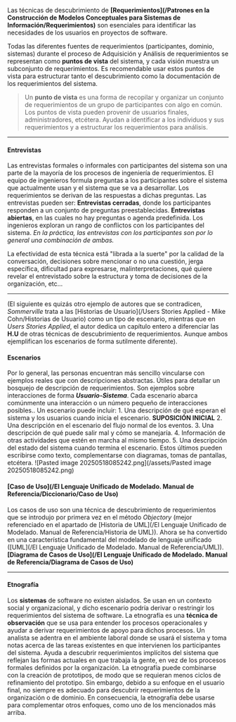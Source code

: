 Las técnicas de descubrimiento de **[Requerimientos](/Patrones en la Construcción de Modelos Conceptuales para Sistemas de Información/Requerimientos)** son esenciales para identificar las necesidades de los usuarios en proyectos de software.

Todas las diferentes fuentes de requerimientos (participantes, dominio, sistemas) durante el proceso de Adquisición y Análisis de requerimientos se representan como **puntos de vista** del sistema, y cada visión muestra un subconjunto de requerimientos. Es recomendable usar estos puntos de vista para estructurar tanto el descubrimiento como la documentación de los requerimientos del sistema.

> Un **punto de vista** es una forma de recopilar y organizar un conjunto de requerimientos de un grupo de participantes con algo en común. Los puntos de vista pueden provenir de usuarios finales, administradores, etcétera. Ayudan a identificar a los individuos y sus requerimientos y a estructurar los requerimientos para análisis.
****
#### **Entrevistas**
Las entrevistas formales o informales con participantes del sistema son una parte de la mayoría de los procesos de ingeniería de requerimientos. El equipo de ingenieros formula preguntas a los participantes sobre el sistema que actualmente usan y el sistema que se va a desarrollar. Los requerimientos se derivan de las respuestas a dichas preguntas. Las entrevistas pueden ser:
	**Entrevistas cerradas**, donde los participantes responden a un conjunto de preguntas preestablecidas.
	**Entrevistas abiertas**, en las cuales no hay preguntas o agenda predefinida. Los ingenieros exploran un rango de conflictos con los participantes del sistema.
*En la práctica, las entrevistas con los participantes son por lo general una combinación de ambas.*

La efectividad de esta técnica está "librada a la suerte" por la calidad de la conversación, decisiones sobre mencionar o no una cuestión, jerga específica, dificultad para expresarse, malinterpretaciones, qué quiere revelar el entrevistado sobre la estructura y toma de decisiones de la organización, etc...
****
(El siguiente es quizás otro ejemplo de autores que se contradicen, *Sommerville* trata a las [Historias de Usuario](/Users Stories Applied - Mike Cohn/Historias de Usuario) como un tipo de escenario, mientras que en *Users Stories Applied*, el autor dedica un capítulo entero a diferenciar las **H.U** de otras técnicas de descubrimiento de requerimientos. Aunque ambos ejemplifican los escenarios de forma sutilmente diferente).
#### **Escenarios**
Por lo general, las personas encuentran más sencillo vincularse con ejemplos reales que con descripciones abstractas.
Útiles para detallar un bosquejo de descripción de requerimientos. 
Son ejemplos sobre interacciones de forma ***Usuario-Sistema***.
Cada escenario abarca comúnmente una interacción o un número pequeño de interacciones posibles..
Un escenario puede incluir:
	1. Una descripción de qué esperan el sistema y los usuarios cuando inicia el escenario. **SUPOSICIÓN INICIAL**
	2. Una descripción en el escenario del flujo normal de los eventos.
	3. Una descripción de qué puede salir mal y cómo se manejaría.
	4. Información de otras actividades que estén en marcha al mismo tiempo.
	5. Una descripción del estado del sistema cuando termina el escenario.
Estos últimos pueden escribirse como texto, complementarse con diagramas, tomas de pantallas, etcétera.
	![Pasted image 20250518085242.png](/assets/Pasted image 20250518085242.png)
#### **[Caso de Uso](/El Lenguaje Unificado de Modelado. Manual de Referencia/Diccionario/Caso de Uso)**
Los casos de uso son una técnica de descubrimiento de requerimientos que se introdujo por primera vez en el método *Objectory* (mejor referenciado en el apartado de [Historia de UML](/El Lenguaje Unificado de Modelado. Manual de Referencia/Historia de UML)). Ahora se ha convertido en una característica fundamental del modelado de lenguaje unificado ([UML](/El Lenguaje Unificado de Modelado. Manual de Referencia/UML)). 
**[Diagrama de Casos de Uso](/El Lenguaje Unificado de Modelado. Manual de Referencia/Diagrama de Casos de Uso)**
****
#### **Etnografía**
Los **sistemas** de software no existen aislados. Se usan en un contexto social y organizacional, y dicho escenario podría derivar o restringir los requerimientos del sistema de software.
La etnografía es una **técnica de observación** que se usa para entender los procesos
operacionales y ayudar a derivar requerimientos de apoyo para dichos procesos. 
Un analista se adentra en el ambiente laboral donde se usará el sistema y toma notas acerca de las tareas existentes en que intervienen los participantes del sistema. 
Ayuda a descubrir requerimientos implícitos del sistema que reflejan las formas actuales en que trabaja la gente, en vez de los procesos formales definidos por la organización. 
La etnografía puede combinarse con la creación de prototipos, de modo que se requieran menos ciclos de refinamiento del prototipo.
Sin embargo, debido a su enfoque en el usuario final, no siempre es adecuado para descubrir requerimientos de la organización o de dominio. En consecuencia, la etnografía debe usarse para complementar otros enfoques, como uno de los mencionados más arriba.
